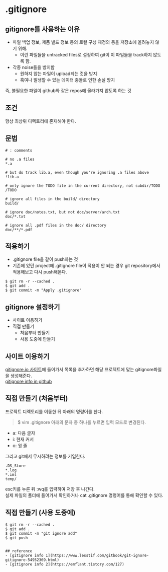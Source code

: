 # .gitignore

## gitignore를 사용하는 이유

- 파일 백업 정보, 제품 빌드 정보 등의 로컬 구성 재정의 등을 저장소에 올려놓지 않기 위해.
	- 이런 파일들을 untracked files로 설정하여 git이 이 파일들을 track하지 않도록 함.
- 각종 noise들을 방지함
	- 원하지 않는 파일이 upload되는 것을 방지
	- 혹여나 발생할 수 있는 데이터 충돌로 인한 손실 방지

즉, 불필요한 파일이 github와 같은 repos에 올라가지 않도록 하는 것


## 조건
항상 최상위 디렉토리에 존재해야 한다.





## 문법
```
# : comments

# no .a files
*.a

# but do track lib.a, even though you're ignoring .a files above
!lib.a

# only ignore the TODO file in the current directory, not subdir/TODO
/TODO

# ignore all files in the build/ directory
build/

# ignore doc/notes.txt, but not doc/server/arch.txt
doc/*.txt

# ignore all .pdf files in the doc/ directory
doc/**/*.pdf
```




## 적용하기

- .gitignore file을 같이 push하는 것
- 기존에 있던 project에 .gitignore file이 적용이 안 되는 경우 git repository에서 적용해보고 다시 push해본다.
```
$ git rm -r --cached .
$ git add .
$ git commit -m "Apply .gitignore"
```

## gitignore 설정하기

- 사이트 이용하기
- 직접 만들기
	- 처음부터 만들기
	- 사용 도중에 만들기

## 사이트 이용하기
[gitignore.io 사이트](https://www.toptal.com/developers/gitignore)에 들어가서 목록을 추가하면 해당 프로젝트에 맞는 gitignore파일을 생성해준다. <br>
[gitignore info in github](https://github.com/github/gitignore)

## 직접 만들기 (처음부터)

프로젝트 디렉토리를 이동한 뒤 아래의 명령어를 친다.
> $ vim .gitignore
아래의 문자 중 하나를 누르면 입력 모드로 변경된다.
- a: 다음 글자
- i: 현재 커서
- o: 윗 줄

그리고 git에서 무시하려는 정보를 기입한다.
```
.DS_Store
*.log
*.iml
temp/
```

esc키를 누른 뒤 :wq를 입력하여 저장 후 나간다. <br>
실제 파일의 폴더에 들어가서 확인하거나 cat .gitignore 명령어를 통해 확인할 수 있다.

## 직접 만들기 (사용 도중에)

```
$ git rm -r --cached .
$ git add .
$ git commit -m "git ignore add"
$ git push


## reference
- [gitignore info 1](https://www.lesstif.com/gitbook/git-ignore-gitignore-54952369.html)
- [gitignore info 2](https://emflant.tistory.com/127)